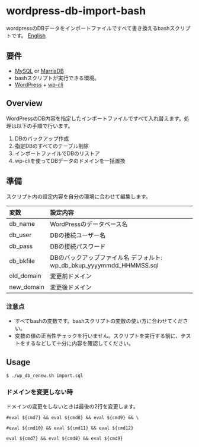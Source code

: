# wordpress-db-import-bash
wordpressのDBデータをインポートファイルですべて書き換えるbashスクリプトです。
[English](README.md)

## 要件
- [MySQL](https://www.mysql.com/jp/) or [MarriaDB](https://mariadb.org/)
- bashスクリプトが実行できる環境。
- [WordPress](https://ja.wordpress.org/) + [wp-cli](https://wp-cli.org/ja/)

## Overview
WordPressのDB内容を指定したインポートファイルですべて入れ替えます。処理は以下の手順で行います。

1. DBのバックアップ作成
1. 指定DBのすべてのテーブル削除
1. インポートファイルでDBのリストア
1. wp-cliを使ってDBデータのドメインを一括置換

## 準備
スクリプト内の設定内容を自分の環境に合わせて編集します。

| 変数 | 設定内容 |
|:---|:---|
| db_name | WordPressのデータベース名 |
| db_user | DBの接続ユーザー名 |
| db_pass | DBの接続パスワード |
| db_bkfile | DBのバックアップファイル名 デフォルト: wp_db_bkup_yyyymmdd_HHMMSS.sql |
| old_domain | 変更前ドメイン |
| new_domain | 変更後ドメイン |

### 注意点
- すべてbashの変数です。bashスクリプトの変数の使い方に合わせてください。
- 変数の値の正当性チェックを行いません。スクリプトを実行する前に、テストをするなどして十分に内容を確認してください。

## Usage

```bash
$ ./wp_db_renew.sh import.sql
```

### ドメインを変更しない時
ドメインの変更をしないときは最後の2行を変更します。

```vim
#eval ${cmd7} && eval ${cmd8} && eval ${cmd9} && \

#eval ${cmd10} && eval ${cmd11} && eval ${cmd12}

eval ${cmd7} && eval ${cmd8} && eval ${cmd9}
```
